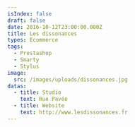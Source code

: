```yaml
---
isIndex: false
draft: false
date: 2016-10-12T23:00:00.000Z
title: Les dissonances
types: Ecommerce
tags:
  - Prestashop
  - Smarty
  - Stylus
image:
  src: /images/uploads/dissonances.jpg
datas:
  - title: Studio
    text: Rue Pavée
  - title: Website
    text: http://www.lesdissonances.fr
---
```

